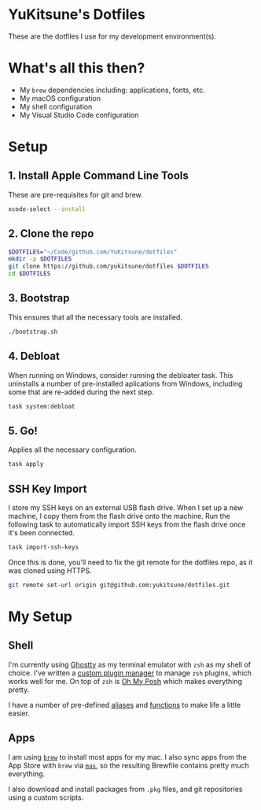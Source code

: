 
# YuKitsune's Dotfiles

These are the dotfiles I use for my development environment(s).

# What's all this then?

- My `brew` dependencies including: applications, fonts, etc.
- My macOS configuration
- My shell configuration
- My Visual Studio Code configuration

# Setup

## 1. Install Apple Command Line Tools

These are pre-requisites for git and brew.

```sh
xcode-select --install
```

## 2. Clone the repo

```sh
$DOTFILES="~/Code/github.com/YuKitsune/dotfiles"
mkdir -p $DOTFILES
git clone https://github.com/yukitsune/dotfiles $DOTFILES
cd $DOTFILES
```

## 3. Bootstrap

This ensures that all the necessary tools are installed.

```sh
./bootstrap.sh
```

## 4. Debloat

When running on Windows, consider running the debloater task.
This uninstalls a number of pre-installed aplications from Windows, including some that are re-added during the next step.

```sh
task system:debloat
```

## 5. Go!

Applies all the necessary configuration.

```sh
task apply
```

## SSH Key Import

I store my SSH keys on an external USB flash drive. When I set up a new machine, I copy them from the flash drive onto the machine.
Run the following task to automatically import SSH keys from the flash drive once it's been connected.

```sh
task import-ssh-keys
```

Once this is done, you'll need to fix the git remote for the dotfiles repo, as it was cloned using HTTPS.

```sh
git remote set-url origin git@github.com:yukitsune/dotfiles.git
```

# My Setup

## Shell

I'm currently using [Ghostty](https://ghostty.org) as my terminal emulator with `zsh` as my shell of choice.
I've written a [custom plugin manager](https://github.com/yukitsune/dotfiles/main/blob/shell/zsh/.plug.zsh) to manage `zsh` plugins, which works well for me.
On top of `zsh` is [Oh My Posh](https://ohmyposh.dev) which makes everything pretty.

I have a number of pre-defined [aliases](https://github.com/yukitsune/dotfiles/main/blob/shell/zsh/.aliases.zsh) and [functions](https://github.com/yukitsune/dotfiles/main/blob/shell/zsh/.functions.zsh) to make life a little easier.

## Apps

I am using [`brew`](https://brew.sh) to install most apps for my mac. I also sync apps from the App Store with `brew` via [`mas`](https://github.com/mas-cli/mas), so the resulting Brewfile contains pretty much everything.

I also download and install packages from `.pkg` files, and git repositories using a custom scripts.
